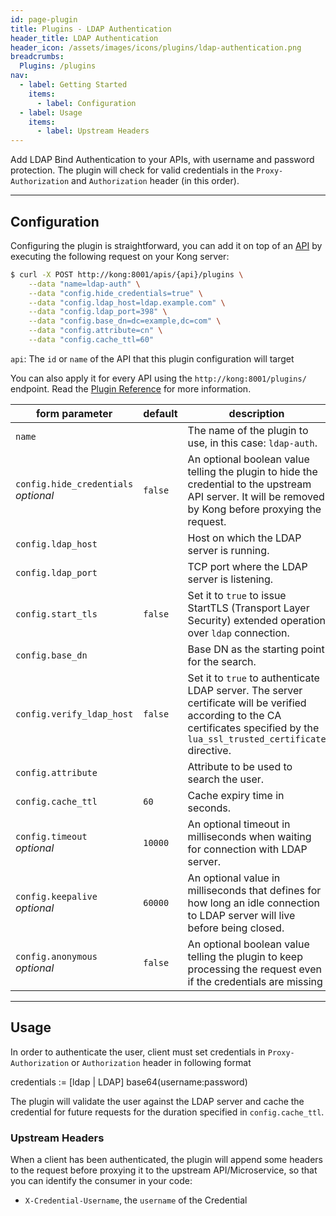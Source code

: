```yaml
---
id: page-plugin
title: Plugins - LDAP Authentication
header_title: LDAP Authentication
header_icon: /assets/images/icons/plugins/ldap-authentication.png
breadcrumbs:
  Plugins: /plugins
nav:
  - label: Getting Started
    items:
      - label: Configuration
  - label: Usage
    items:
      - label: Upstream Headers
---
```


Add LDAP Bind Authentication to your APIs, with username and password protection. The plugin will check for valid credentials in the `Proxy-Authorization` and `Authorization` header (in this order).

----

## Configuration

Configuring the plugin is straightforward, you can add it on top of an [API][api-object] by executing the following request on your Kong server:

```bash
$ curl -X POST http://kong:8001/apis/{api}/plugins \
    --data "name=ldap-auth" \
    --data "config.hide_credentials=true" \
    --data "config.ldap_host=ldap.example.com" \
    --data "config.ldap_port=398" \
    --data "config.base_dn=dc=example,dc=com" \
    --data "config.attribute=cn" \
    --data "config.cache_ttl=60" 
```

`api`: The `id` or `name` of the API that this plugin configuration will target

You can also apply it for every API using the `http://kong:8001/plugins/` endpoint. Read the [Plugin Reference](/docs/latest/admin-api/#add-plugin) for more information.

form parameter                           | default | description
---                                      | ---     | ---
`name`                                   |         | The name of the plugin to use, in this case: `ldap-auth`.
`config.hide_credentials`<br>*optional*  | `false` | An optional boolean value telling the plugin to hide the credential to the upstream API server. It will be removed by Kong before proxying the request.
`config.ldap_host`                       |         | Host on which the LDAP server is running.
`config.ldap_port`                       |         | TCP port where the LDAP server is listening.
`config.start_tls`                       | `false` | Set it to `true` to issue StartTLS (Transport Layer Security) extended operation over `ldap` connection.
`config.base_dn`                         |         | Base DN as the starting point for the search.
`config.verify_ldap_host`                | `false` | Set it to `true` to authenticate LDAP server. The server certificate will be verified according to the CA certificates specified by the `lua_ssl_trusted_certificate` directive.
`config.attribute`                       |         | Attribute to be used to search the user.
`config.cache_ttl`                       | `60`    | Cache expiry time in seconds.
`config.timeout`<br>*optional*           | `10000` | An optional timeout in milliseconds when waiting for connection with LDAP server.
`config.keepalive`<br>*optional*         | `60000` | An optional value in milliseconds that defines for how long an idle connection to LDAP server will live before being closed.
`config.anonymous`<br>*optional*           | `false` | An optional boolean value telling the plugin to keep processing the request even if the credentials are missing

----

## Usage

In order to authenticate the user, client must set credentials in `Proxy-Authorization` or `Authorization` header in following format

credentials := [ldap | LDAP] base64(username:password)

The plugin will validate the user against the LDAP server and cache the credential for future requests for the duration specified in `config.cache_ttl`.

### Upstream Headers

When a client has been authenticated, the plugin will append some headers to the request before proxying it to the upstream API/Microservice, so that you can identify the consumer in your code:

* `X-Credential-Username`, the `username` of the Credential

[api-object]: /docs/latest/admin-api/#api-object
[configuration]: /docs/latest/configuration
[consumer-object]: /docs/latest/admin-api/#consumer-object
[faq-authentication]: /about/faq/#how-can-i-add-an-authentication-layer-on-a-microservice/api?
